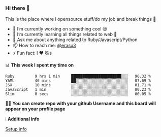 ### Hi there 👋
This is the place where I opensource stuff/do my job and break things :rofl:

- 🔭 I’m currently working on something cool :wink:
- 🌱 I’m currently learning all things related to web 🤪
- 💬 Ask me about anything related to Ruby/Javascript/Python
- 📫 How to reach me: [@erasu3](https://t.me/erasu3)
- ⚡ Fun fact: I :heart: :cat:s

📊 **This week I spent my time on**
<!--START_SECTION:waka-->
```text
Ruby         9 hrs 1 min     ██████████████████████░░░   90.32 % 
YAML         46 mins         ██░░░░░░░░░░░░░░░░░░░░░░░   07.69 % 
JSX          10 mins         ░░░░░░░░░░░░░░░░░░░░░░░░░   01.71 % 
JavaScript   1 min           ░░░░░░░░░░░░░░░░░░░░░░░░░   00.23 % 
Slim         0 secs          ░░░░░░░░░░░░░░░░░░░░░░░░░   00.05 %
```
<!--END_SECTION:waka-->

👨‍🏫 **You can create repo with your github Username and this board will appear on your profile page**


ℹ️ **Additional info**

[Setup info](https://github.com/13LD/13LD/blob/master/SETUP.md)
